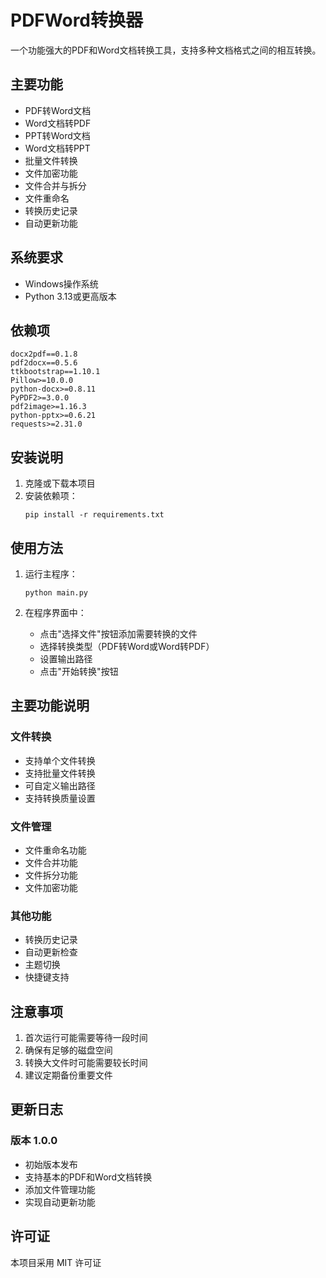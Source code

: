 # PDFWord转换器

一个功能强大的PDF和Word文档转换工具，支持多种文档格式之间的相互转换。

## 主要功能

- PDF转Word文档
- Word文档转PDF
- PPT转Word文档
- Word文档转PPT
- 批量文件转换
- 文件加密功能
- 文件合并与拆分
- 文件重命名
- 转换历史记录
- 自动更新功能

## 系统要求

- Windows操作系统
- Python 3.13或更高版本

## 依赖项

```
docx2pdf==0.1.8
pdf2docx==0.5.6
ttkbootstrap==1.10.1
Pillow>=10.0.0
python-docx>=0.8.11
PyPDF2>=3.0.0
pdf2image>=1.16.3
python-pptx>=0.6.21
requests>=2.31.0
```

## 安装说明

1. 克隆或下载本项目
2. 安装依赖项：
   ```
   pip install -r requirements.txt
   ```

## 使用方法

1. 运行主程序：
   ```
   python main.py
   ```

2. 在程序界面中：
   - 点击"选择文件"按钮添加需要转换的文件
   - 选择转换类型（PDF转Word或Word转PDF）
   - 设置输出路径
   - 点击"开始转换"按钮

## 主要功能说明

### 文件转换
- 支持单个文件转换
- 支持批量文件转换
- 可自定义输出路径
- 支持转换质量设置

### 文件管理
- 文件重命名功能
- 文件合并功能
- 文件拆分功能
- 文件加密功能

### 其他功能
- 转换历史记录
- 自动更新检查
- 主题切换
- 快捷键支持

## 注意事项

1. 首次运行可能需要等待一段时间
2. 确保有足够的磁盘空间
3. 转换大文件时可能需要较长时间
4. 建议定期备份重要文件

## 更新日志

### 版本 1.0.0
- 初始版本发布
- 支持基本的PDF和Word文档转换
- 添加文件管理功能
- 实现自动更新功能

## 许可证

本项目采用 MIT 许可证 
